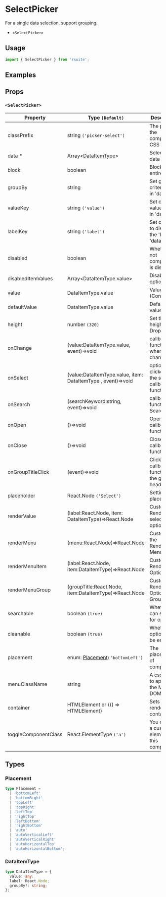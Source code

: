 # SelectPicker

For a single data selection, support grouping.

* `<SelectPicker>`

## Usage

```js
import { SelectPicker } from 'rsuite';
```

## Examples

<!--{demo}-->

## Props

### `<SelectPicker>`

| Property             | Type `(Default)`                                             | Description                                            |
| -------------------- | ------------------------------------------------------------ | ------------------------------------------------------ |
| classPrefix          | string `('picker-select')`                                   | The prefix of the component CSS class                  |
| data \*              | Array&lt;[DataItemType](#DataItemType)&gt;                   | Selectable data                                        |
| block                | boolean                                                      | Blocking an entire row                                 |
| groupBy              | string                                                       | Set grouping criteria 'key' in 'data'                  |
| valueKey             | string `('value')`                                           | Set option value 'key' in 'data'                       |
| labelKey             | string `('label')`                                           | Set options to display the 'key' in 'data'             |
| disabled             | boolean                                                      | Whether or not component is disabled                   |
| disabledItemValues   | Array&lt;DataItemType.value&gt;                              | Disable optional                                       |
| value                | DataItemType.value                                           | Value (Controlled)                                     |
| defaultValue         | DataItemType.value                                           | Default value                                          |
| height               | number `(320)`                                               | Set the height of the Dropdown                         |
| onChange             | (value:DataItemType.value, event)=>void                      | callback function when value changes                   |
| onSelect             | (value:DataItemType.value, item: DataItemType , event)=>void | option is clicked after the selected callback function |
| onSearch             | (searchKeyword:string, event)=>void                          | callback function for Search                           |
| onOpen               | ()=>void                                                     | Open callback function                                 |
| onClose              | ()=>void                                                     | Close callback functions                               |
| onGroupTitleClick    | (event)=>void                                                | Click the callback function for the group header       |
| placeholder          | React.Node `('Select')`                                      | Setting placeholders                                   |
| renderValue          | (label:React.Node, item: DataItemType)=>React.Node           | Custom Render selected options                         |
| renderMenu           | (menu:React.Node)=>React.Node                                | Customizing the Rendering Menu list                    |
| renderMenuItem       | (label:React.Node, item:DataItemType)=>React.Node            | Custom Render Options                                  |
| renderMenuGroup      | (groupTitle:React.Node, item:DataItemType)=>React.Node       | Custom Render Options Group                            |
| searchable           | boolean `(true)`                                             | Whether you can search for options.                    |
| cleanable            | boolean `(true)`                                             | Whether the option can be emptied.                     |
| placement            | enum: [Placement](#Placement)`('bottomLeft')`                | The placement of component                             |
| menuClassName        | string                                                       | A css class to apply to the Menu DOM node.             |
| container            | HTMLElement or (() => HTMLElement)                           | Sets the rendering container                           |
| toggleComponentClass | React.ElementType `('a')`                                    | You can use a custom element for this component        |

## Types

### Placement

```ts
type Placement =
  | 'bottomLeft'
  | 'bottomRight'
  | 'topLeft'
  | 'topRight'
  | 'leftTop'
  | 'rightTop'
  | 'leftBottom'
  | 'rightBottom'
  | 'auto'
  | 'autoVerticalLeft'
  | 'autoVerticalRight'
  | 'autoHorizontalTop'
  | 'autoHorizontalBottom';
```

### DataItemType

```ts
type DataItemType = {
  value: any;
  label: React.Node;
  groupBy?: string;
};
```
